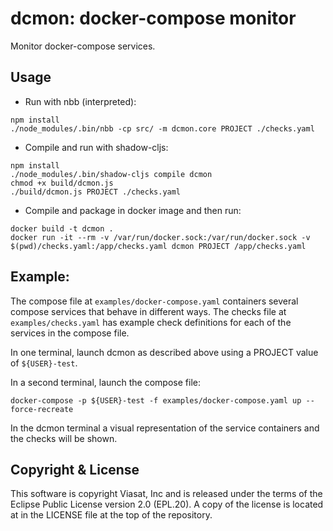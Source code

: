 # dcmon: docker-compose monitor

Monitor docker-compose services.

## Usage

* Run with nbb (interpreted):

```
npm install
./node_modules/.bin/nbb -cp src/ -m dcmon.core PROJECT ./checks.yaml
```

* Compile and run with shadow-cljs:

```
npm install
./node_modules/.bin/shadow-cljs compile dcmon
chmod +x build/dcmon.js
./build/dcmon.js PROJECT ./checks.yaml
```

* Compile and package in docker image and then run:

```
docker build -t dcmon .
docker run -it --rm -v /var/run/docker.sock:/var/run/docker.sock -v $(pwd)/checks.yaml:/app/checks.yaml dcmon PROJECT /app/checks.yaml
```

## Example:

The compose file at `examples/docker-compose.yaml` containers several
compose services that behave in different ways. The checks file at
`examples/checks.yaml` has example check definitions for each of the
services in the compose file.

In one terminal, launch dcmon as described above using a PROJECT value
of `${USER}-test`.

In a second terminal, launch the compose file:
```
docker-compose -p ${USER}-test -f examples/docker-compose.yaml up --force-recreate
```

In the dcmon terminal a visual representation of the service
containers and the checks will be shown.

## Copyright & License

This software is copyright Viasat, Inc and is released under the terms
of the Eclipse Public License version 2.0 (EPL.20). A copy of the
license is located at in the LICENSE file at the top of the
repository.
